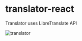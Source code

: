 # translator-react

Translator uses LibreTranslate API

![translator](https://user-images.githubusercontent.com/98091205/178945959-77c5a773-7cb5-43cc-8faa-9e6c330b891b.jpg)
